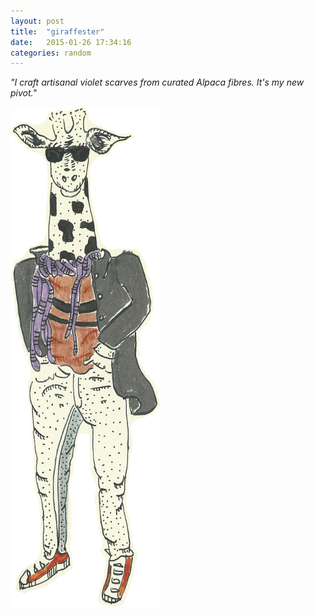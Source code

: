 ```yaml
---
layout: post
title:  "giraffester"
date:   2015-01-26 17:34:16
categories: random
---
```


*"I craft artisanal violet scarves from curated Alpaca fibres. It's my new pivot."*

![Giraffester](/assets/giraffester.png)
